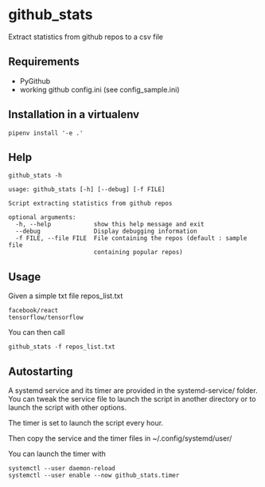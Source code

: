 # github_stats

Extract statistics from github repos to a csv file

## Requirements

- PyGithub
- working github config.ini (see config_sample.ini)

## Installation in a virtualenv

```
pipenv install '-e .'
```

## Help

```
github_stats -h
```

```
usage: github_stats [-h] [--debug] [-f FILE]

Script extracting statistics from github repos

optional arguments:
  -h, --help            show this help message and exit
  --debug               Display debugging information
  -f FILE, --file FILE  File containing the repos (default : sample file
                        containing popular repos)
```

## Usage

Given a simple txt file repos_list.txt

```
facebook/react
tensorflow/tensorflow
```

You can then call

```
github_stats -f repos_list.txt
```

## Autostarting

A systemd service and its timer are provided in the systemd-service/ folder. You can tweak the service file to launch the script in another directory or to launch the script with other options.

The timer is set to launch the script every hour.

Then copy the service and the timer files in ~/.config/systemd/user/

You can launch the timer with

```
systemctl --user daemon-reload
systemctl --user enable --now github_stats.timer
```

